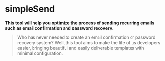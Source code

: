 # simpleSend
**This tool will help you optimize the process of sending recurring emails such as email confirmation and password recovery.**
>
> Who has never needed to create an email confirmation or password recovery system?
> Well, this tool aims to make the life of us developers easier, bringing beautiful and easily deliverable templates with minimal configuration.

